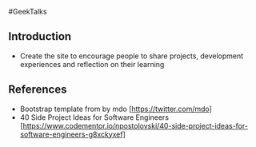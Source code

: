 #GeekTalks

## Introduction
* Create the site to encourage people to share projects, development experiences and reflection on their learning

## References
* Bootstrap template from by mdo [https://twitter.com/mdo]
* 40 Side Project Ideas for Software Engineers [https://www.codementor.io/npostolovski/40-side-project-ideas-for-software-engineers-g8xckyxef]